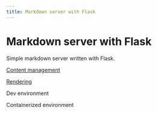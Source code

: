 ```yaml
---
title: Markdown server with Flask
---
```


# Markdown server with Flask

Simple markdown server written with Flask.

[Content management](content_management)

[Rendering](rendering)

Dev environment

Containerized environment
